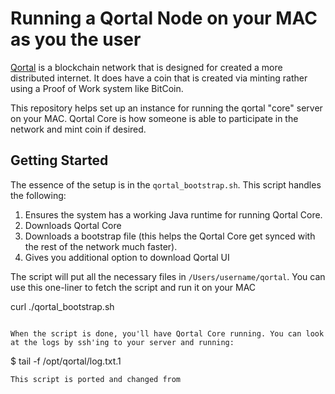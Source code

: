 # Running a Qortal Node on your MAC as you the user

[Qortal](https://qortal.org) is a blockchain network that is designed for created a more distributed internet. It does have a coin that is created via minting rather using a Proof of Work system like BitCoin.

This repository helps set up an instance for running the qortal "core" server on your MAC. Qortal Core is how someone is able to participate in the network and mint coin if desired.

## Getting Started

The essence of the setup is in the `qortal_bootstrap.sh`. This script handles the following:

1. Ensures the system has a working Java runtime for running Qortal Core.
1. Downloads Qortal Core
1. Downloads a bootstrap file (this helps the Qortal Core get synced with the rest of the network much faster).
1. Gives you additional option to download Qortal UI

The script will put all the necessary files in `/Users/username/qortal`.
You can use this one-liner to fetch the script and run it on your MAC

curl ./qortal_bootstrap.sh
```

When the script is done, you'll have Qortal Core running. You can look at the logs by ssh'ing to your server and running:

```
$ tail -f /opt/qortal/log.txt.1
```
This script is ported and changed from 